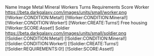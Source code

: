 Name	Image	Metal	Mineral Workers	Turns	Requirements	Score
Worker  https://beta.darkgalaxy.com/images/units/small/worker.png	[!Worker:CONDITION:Metal!]	[!Worker:CONDITION:Mineral!]	[!Worker:CONDITION:Worker!]	[!Worker:CREATE:Turns!]	Free housing	[!Worker:SCORE:Asset!]
Soldier https://beta.darkgalaxy.com/images/units/small/soldier.png	[!Soldier:CONDITION:Metal!]	[!Soldier:CONDITION:Mineral!]	[!Soldier:CONDITION:Worker!]	[!Soldier:CREATE:Turns!]	[!Soldier:REQUIREMENTS:0!]	[!Soldier:SCORE:Asset!]